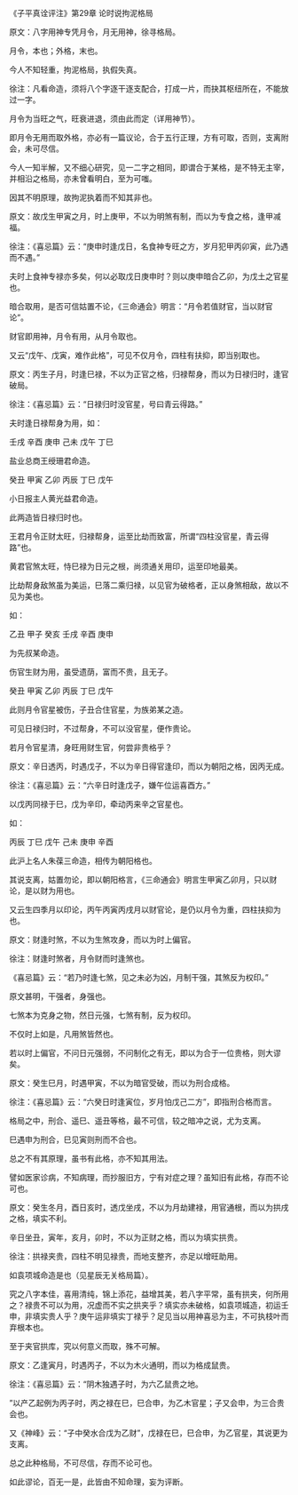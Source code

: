 《子平真诠评注》第29章 论时说拘泥格局

原文：八字用神专凭月令，月无用神，徐寻格局。

月令，本也；外格，末也。

今人不知轻重，拘泥格局，执假失真。

徐注：凡看命造，须将八个字逐干逐支配合，打成一片，而抉其枢纽所在，不能放过一字。

月令为当旺之气，旺衰进退，须由此而定（详用神节）。

即月令无用而取外格，亦必有一篇议论，合于五行正理，方有可取，否则，支离附会，未可尽信。

今人一知半解，又不细心研究，见一二字之相同，即谓合于某格，是不特无主宰，并相沿之格局，亦未曾看明白，至为可嗤。

因其不明原理，故拘泥执着而不知其非也。

原文：故戊生甲寅之月，时上庚甲，不以为明煞有制，而以为专食之格，逢甲减福。

徐注：《喜忌篇》云：“庚申时逢戊日，名食神专旺之方，岁月犯甲丙卯寅，此乃遇而不遇。”

夫时上食神专禄亦多矣，何以必取戊日庚申时？则以庚申暗合乙卯，为戊土之官星也。

暗合取用，是否可信姑置不论，《三命通会》明言：“月令若值财官，当以财官论”。

财官即用神，月令有用，从月令取也。

又云“戊午、戊寅，难作此格”，可见不仅月令，四柱有扶抑，即当别取也。

原文：丙生子月，时逢巳禄，不以为正官之格，归禄帮身，而以为日禄归时，逢官破局。

徐注：《喜忌篇》云：“日禄归时没官星，号曰青云得路。”

夫时逢日禄帮身为用，如：

壬戌 辛酉 庚申 己未 戊午 丁巳

盐业总商王绶珊君命造。

癸丑 甲寅 乙卯 丙辰 丁巳 戊午

小日报主人黄光益君命造。

此两造皆日禄归时也。

王君月令正财太旺，归禄帮身，运至比劫而致富，所谓“四柱没官星，青云得路”也。

黄君官煞太旺，恃巳禄为日元之根，尚须通关用印，运至印地最美。

比劫帮身敌煞虽为美运，巳落二乘归禄，以见官为破格者，正以身煞相敌，故以不见为美也。

如：

乙丑 甲子 癸亥 壬戌 辛酉 庚申

为先叔某命造。

伤官生财为用，虽受遗荫，富而不贵，且无子。

癸丑 甲寅 乙卯 丙辰 丁巳 戊午

此则月令官星被伤，子丑合住官星，为族弟某之造。

可见日禄归时，不过帮身，不可以没官星，便作贵论。

若月令官星清，身旺用财生官，何尝非贵格乎？

原文：辛日透丙，时遇戊子，不以为辛日得官逢印，而以为朝阳之格，因丙无成。

徐注：《喜忌篇》云：“六辛日时逢戊子，嫌午位运喜酉方。”

以戊丙同禄于巳，戊为辛印，牵动丙来辛之官星也。

如：

丙辰 丁巳 戊午 己未 庚申 辛酉

此沪上名人朱葆三命造，相传为朝阳格也。

其说支离，姑置勿论，即以朝阳格言，《三命通会》明言生甲寅乙卯月，只以财论，是以财为用也。

又云生四季月以印论，丙午丙寅丙戌月以财官论，是仍以月令为重，四柱扶抑为也。

原文：财逢时煞，不以为生煞攻身，而以为时上偏官。

徐注：财逢时煞者，月令财而时逢煞也。

《喜忌篇》云：“若乃时逢七煞，见之未必为凶，月制干强，其煞反为权印。”

原文甚明，干强者，身强也。

七煞本为克身之物，然日元强，七煞有制，反为权印。

不仅时上如是，凡用煞皆然也。

若以时上偏官，不问日元强弱，不问制化之有无，即以为合于一位贵格，则大谬矣。

原文：癸生巳月，时遇甲寅，不以为暗官受破，而以为刑合成格。

徐注：《喜忌篇》云：“六癸日时逢寅位，岁月怕戊己二方”，即指刑合格而言。

格局之中，刑合、遥巳、遥丑等格，最不可信，较之暗冲之说，尤为支离。

巳遇申为刑合，巳见寅则刑而不合也。

总之不有其原理，虽书有此格，亦不知其用法。

譬如医家诊病，不知病理，而抄服旧方，宁有对症之理？虽知旧有此格，存而不论可也。

原文：癸生冬月，酉日亥时，透戊坐戌，不以为月劫建禄，用官通根，而以为拱戌之格，填实不利。

辛日坐丑，寅年，亥月，卯时，不以为正财之格，而以为填实拱贵。

徐注：拱禄夹贵，四柱不明见禄贵，而地支整齐，亦足以增旺助用。

如袁项城命造是也（见星辰无关格局篇）。

究之八字本佳，喜用清纯，锦上添花，益增其美，若八字平常，虽有拱夹，何所用之？禄贵不可以为用，况虚而不实之拱夹乎？填实亦未破格，如袁项城造，初运壬申，非填实贵人乎？庚午运非填实丁禄乎？足见当以用神喜忌为主，不可执枝叶而弃根本也。

至于夹官拱库，究以何意义而取，殊不可解。

原文：乙逢寅月，时遇丙子，不以为木火通明，而以为格成鼠贵。

徐注：《喜忌篇》云：“阴木独遇子时，为六乙鼠贵之地。

”以产乙起例为丙子时，丙之禄在巳，巳合申，为乙木官星；子又会申，为三合贵会也。

又《神峰》云：“子中癸水合戊为乙财”，戊禄在巳，巳合申，为乙官星，其说更为支离。

总之此种格局，不可尽信，存而不论可也。

如此谬论，百无一是，此皆由不知命理，妄为评断。

